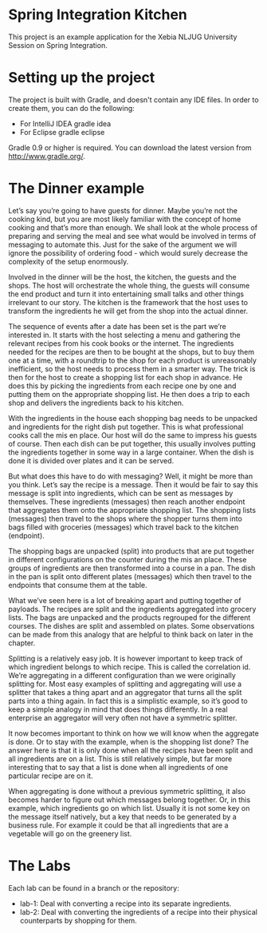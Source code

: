 # Spring Integration Kitchen 
This project is an example application for the Xebia NLJUG University Session on Spring Integration.

# Setting up the project
The project is built with Gradle, and doesn't contain any IDE files. In order to create them, you can do the following:

* For IntelliJ IDEA
		gradle idea
* For Eclipse
		gradle eclipse

Gradle 0.9 or higher is required. You can download the latest version from http://www.gradle.org/.

# The Dinner example
Let’s say you’re going to have guests for dinner. Maybe you’re not the cooking kind, but you are most likely familiar with the concept of home cooking and that’s more than enough. We shall look at the whole process of preparing and serving the meal and see what would be involved in terms of messaging to automate this. Just for the sake of the argument we will ignore the possibility of ordering food - which would surely decrease the complexity of the setup enormously.

Involved in the dinner will be the host, the kitchen, the guests and the shops. The host will orchestrate the whole thing, the guests will consume the end product and turn it into entertaining small talks and other things irrelevant to our story. The kitchen is the framework that the host uses to transform the ingredients he will get from the shop into the actual dinner.

The sequence of events after a date has been set is the part we’re interested in. It starts with the host selecting a menu and gathering the relevant recipes from his cook books or the internet. The ingredients needed for the recipes are then to be bought at the shops, but to buy them one at a time, with a roundtrip to the shop for each product is unreasonably inefficient, so the host needs to process them in a smarter way. The trick is then for the host to create a shopping list for each shop in advance. He does this by picking the ingredients from each recipe one by one and putting them on the appropriate shopping list. He then does a trip to each shop and delivers the ingredients back to his kitchen.

With the ingredients in the house each shopping bag needs to be unpacked and ingredients for the right dish put together. This is what professional cooks call the mis en place. Our host will do the same to impress his guests of course. Then each dish can be put together, this usually involves putting the ingredients together in some way in a large container. When the dish is done it is divided over plates and it can be served.

But what does this have to do with messaging? Well, it might be more than you think. Let’s say the recipe is a message. Then it would be fair to say this message is split into ingredients, which can be sent as messages by themselves. These ingredients (messages) then reach another endpoint that aggregates them onto the appropriate shopping list. The shopping lists (messages) then travel to the shops where the shopper turns them into bags filled with groceries (messages) which travel back to the kitchen (endpoint). 

The shopping bags are unpacked (split) into products that are put together in different configurations on the counter during the mis an place. These groups of ingredients are then transformed into a course in a pan. The dish in the pan is split onto different plates (messages) which then travel to the endpoints that consume them at the table.

What we’ve seen here is a lot of breaking apart and putting together of payloads. The recipes are split and the ingredients aggregated into grocery lists. The bags are unpacked and the products regrouped for the different courses. The dishes are split and assembled on plates. Some observations can be made from this analogy that are helpful to think back on later in the chapter.

Splitting is a relatively easy job. It is however important to keep track of which ingredient belongs to which recipe. This is called the correlation id. We’re aggregating in a different configuration than we were originally splitting for. Most easy examples of splitting and aggregating will use a splitter that takes a thing apart and an aggregator that turns all the split parts into a thing again. In fact this is a simplistic example, so it’s good to keep a simple analogy in mind that does things differently. In a real enterprise an aggregator will very often not have a symmetric splitter. 

It now becomes important to think on how we will know when the aggregate is done. Or to stay with the example, when is the shopping list done? The answer here is that it is only done when all the recipes have been split and all ingredients are on a list. This is still relatively simple, but far more interesting that to say that a list is done when all ingredients of one particular recipe are on it.

When aggregating is done without a previous symmetric splitting, it also becomes harder to figure out which messages belong together. Or, in this example, which ingredients go on which list. Usually it is not some key on the message itself natively, but a key that needs to be generated by a business rule. For example it could be that all ingredients that are a vegetable will go on the greenery list.

# The Labs
Each lab can be found in a branch or the repository:
* lab-1: Deal with converting a recipe into its separate ingredients.
* lab-2: Deal with converting the ingredients of a recipe into their physical counterparts by shopping for them.
